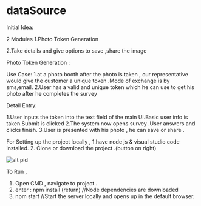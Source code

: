 # dataSource

Initial Idea:

2 Modules
1.Photo Token Generation

2.Take details and give options to save ,share the image


Photo Token Generation :

Use Case:
1.at a photo booth after the photo is taken , our representative would give the customer a unique token .Mode of exchange is by sms,email.
2.User has a valid and unique token which he can use to get his photo after he completes the survey

Detail Entry:

1.User inputs the token into the text field of the main UI.Basic user info is taken.Submit is clicked
2.The system now opens survey .User answers and clicks finish.
3.User is presented with his photo , he can save or share .

For Setting up the project locally  ,
1.have node js & visual studio code installed.
2. Clone or download the project .(button on right)

![alt pid](https://raw.githubusercontent.com/ivmech/ivPID/master/docs/images/pid_control.png)

To Run ,
1. Open CMD , navigate to project .
2. enter : npm install (return)
//Node dependencies are downloaded
3. npm start 
//Start the server locally and opens up in the default browser.
